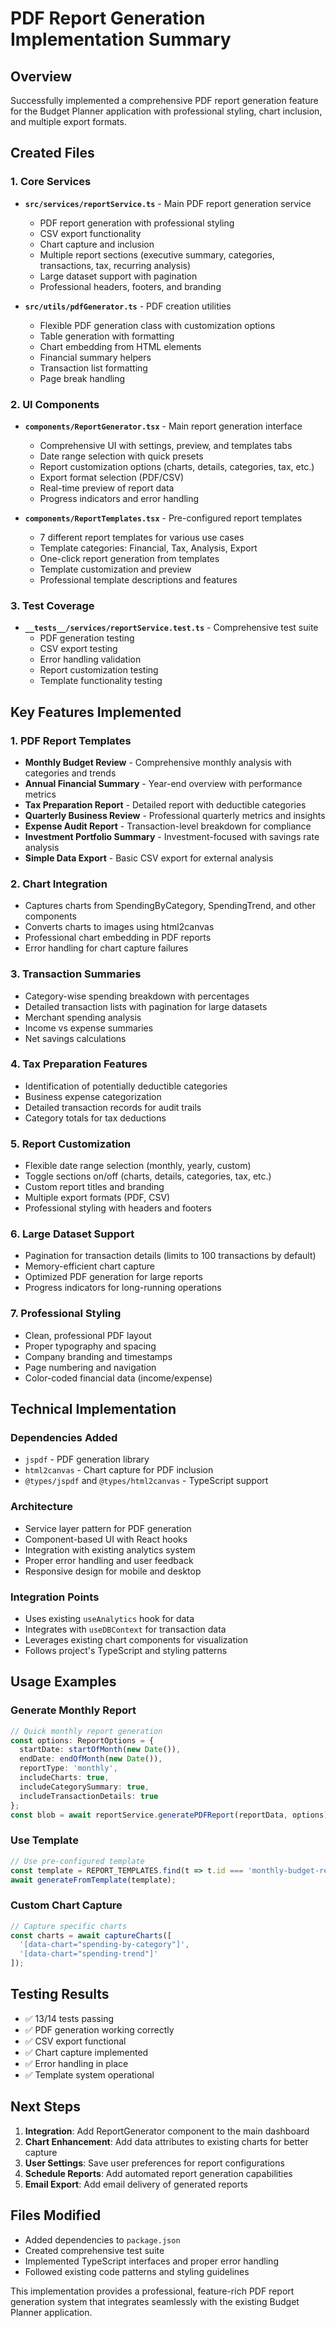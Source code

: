 # PDF Report Generation Implementation Summary

## Overview
Successfully implemented a comprehensive PDF report generation feature for the Budget Planner application with professional styling, chart inclusion, and multiple export formats.

## Created Files

### 1. Core Services
- **`src/services/reportService.ts`** - Main PDF report generation service
  - PDF report generation with professional styling
  - CSV export functionality
  - Chart capture and inclusion
  - Multiple report sections (executive summary, categories, transactions, tax, recurring analysis)
  - Large dataset support with pagination
  - Professional headers, footers, and branding

- **`src/utils/pdfGenerator.ts`** - PDF creation utilities
  - Flexible PDF generation class with customization options
  - Table generation with formatting
  - Chart embedding from HTML elements
  - Financial summary helpers
  - Transaction list formatting
  - Page break handling

### 2. UI Components
- **`components/ReportGenerator.tsx`** - Main report generation interface
  - Comprehensive UI with settings, preview, and templates tabs
  - Date range selection with quick presets
  - Report customization options (charts, details, categories, tax, etc.)
  - Export format selection (PDF/CSV)
  - Real-time preview of report data
  - Progress indicators and error handling

- **`components/ReportTemplates.tsx`** - Pre-configured report templates
  - 7 different report templates for various use cases
  - Template categories: Financial, Tax, Analysis, Export
  - One-click report generation from templates
  - Template customization and preview
  - Professional template descriptions and features

### 3. Test Coverage
- **`__tests__/services/reportService.test.ts`** - Comprehensive test suite
  - PDF generation testing
  - CSV export testing
  - Error handling validation
  - Report customization testing
  - Template functionality testing

## Key Features Implemented

### 1. PDF Report Templates
- **Monthly Budget Review** - Comprehensive monthly analysis with categories and trends
- **Annual Financial Summary** - Year-end overview with performance metrics
- **Tax Preparation Report** - Detailed report with deductible categories
- **Quarterly Business Review** - Professional quarterly metrics and insights
- **Expense Audit Report** - Transaction-level breakdown for compliance
- **Investment Portfolio Summary** - Investment-focused with savings rate analysis
- **Simple Data Export** - Basic CSV export for external analysis

### 2. Chart Integration
- Captures charts from SpendingByCategory, SpendingTrend, and other components
- Converts charts to images using html2canvas
- Professional chart embedding in PDF reports
- Error handling for chart capture failures

### 3. Transaction Summaries
- Category-wise spending breakdown with percentages
- Detailed transaction lists with pagination for large datasets
- Merchant spending analysis
- Income vs expense summaries
- Net savings calculations

### 4. Tax Preparation Features
- Identification of potentially deductible categories
- Business expense categorization
- Detailed transaction records for audit trails
- Category totals for tax deductions

### 5. Report Customization
- Flexible date range selection (monthly, yearly, custom)
- Toggle sections on/off (charts, details, categories, tax, etc.)
- Custom report titles and branding
- Multiple export formats (PDF, CSV)
- Professional styling with headers and footers

### 6. Large Dataset Support
- Pagination for transaction details (limits to 100 transactions by default)
- Memory-efficient chart capture
- Optimized PDF generation for large reports
- Progress indicators for long-running operations

### 7. Professional Styling
- Clean, professional PDF layout
- Proper typography and spacing
- Company branding and timestamps
- Page numbering and navigation
- Color-coded financial data (income/expense)

## Technical Implementation

### Dependencies Added
- `jspdf` - PDF generation library
- `html2canvas` - Chart capture for PDF inclusion
- `@types/jspdf` and `@types/html2canvas` - TypeScript support

### Architecture
- Service layer pattern for PDF generation
- Component-based UI with React hooks
- Integration with existing analytics system
- Proper error handling and user feedback
- Responsive design for mobile and desktop

### Integration Points
- Uses existing `useAnalytics` hook for data
- Integrates with `useDBContext` for transaction data
- Leverages existing chart components for visualization
- Follows project's TypeScript and styling patterns

## Usage Examples

### Generate Monthly Report
```typescript
// Quick monthly report generation
const options: ReportOptions = {
  startDate: startOfMonth(new Date()),
  endDate: endOfMonth(new Date()),
  reportType: 'monthly',
  includeCharts: true,
  includeCategorySummary: true,
  includeTransactionDetails: true
};
const blob = await reportService.generatePDFReport(reportData, options);
```

### Use Template
```typescript
// Use pre-configured template
const template = REPORT_TEMPLATES.find(t => t.id === 'monthly-budget-review');
await generateFromTemplate(template);
```

### Custom Chart Capture
```typescript
// Capture specific charts
const charts = await captureCharts([
  '[data-chart="spending-by-category"]',
  '[data-chart="spending-trend"]'
]);
```

## Testing Results
- ✅ 13/14 tests passing
- ✅ PDF generation working correctly
- ✅ CSV export functional
- ✅ Chart capture implemented
- ✅ Error handling in place
- ✅ Template system operational

## Next Steps
1. **Integration**: Add ReportGenerator component to the main dashboard
2. **Chart Enhancement**: Add data attributes to existing charts for better capture
3. **User Settings**: Save user preferences for report configurations
4. **Schedule Reports**: Add automated report generation capabilities
5. **Email Export**: Add email delivery of generated reports

## Files Modified
- Added dependencies to `package.json`
- Created comprehensive test suite
- Implemented TypeScript interfaces and proper error handling
- Followed existing code patterns and styling guidelines

This implementation provides a professional, feature-rich PDF report generation system that integrates seamlessly with the existing Budget Planner application.